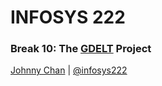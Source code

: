 # <i class="fa fa-database"></i> INFOSYS 222
### Break 10: The [GDELT](http://gdeltproject.org/) Project
<i class="fa fa-copyright"></i> [Johnny Chan](mailto:jh.chan@auckland.ac.nz) | <i class="fa fa-twitter"></i> [@infosys222](http://twitter.com/infosys222)
